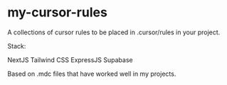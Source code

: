 # my-cursor-rules

A collections of cursor rules to be placed in .cursor/rules in your project.

Stack: 

NextJS
Tailwind CSS
ExpressJS
Supabase

Based on .mdc files that have worked well in my projects.
